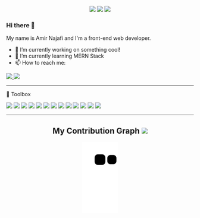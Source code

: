<p align="center">
  <img src="https://badges.pufler.dev/visits/amrn1991/amrn1991" />
  <img src="https://badges.pufler.dev/repos/amrn1991" />
  <img src="https://badges.pufler.dev/commits/monthly/amrn1991" />
</p>

### Hi there 👋

My name is Amir Najafi and I'm a front-end web developer.

- 🔭 I’m currently working on something cool!
- 🌱 I’m currently learning MERN Stack
- 📫 How to reach me: 
<a href="mailto: amrfst91@gmail.com">
 <img src="https://img.shields.io/badge/Gmail-D14836?style=for-the-badge&logo=gmail&logoColor=white&link=mailto:ritikpr307@gmail.com"/>
</a>
<a href="https://www.instagram.com/am1_1rr">
 <img src="https://img.shields.io/badge/Instagram-E4405F?style=for-the-badge&logo=instagram&logoColor=white"/>
</a>

---

🧰 Toolbox

<code><img width="30" src="https://cdn.jsdelivr.net/gh/devicons/devicon/icons/html5/html5-original-wordmark.svg" /></code>
<code><img width="30" src="https://cdn.jsdelivr.net/gh/devicons/devicon/icons/css3/css3-original-wordmark.svg" /></code>
<code><img width="30" src="https://cdn.jsdelivr.net/gh/devicons/devicon/icons/bootstrap/bootstrap-plain-wordmark.svg" /></code>
<code><img width="30" src="https://cdn.jsdelivr.net/gh/devicons/devicon/icons/sass/sass-original.svg" /></code>
<code><img width="30" src="https://cdn.jsdelivr.net/gh/devicons/devicon/icons/javascript/javascript-original.svg" /></code>
<code><img width="30" src="https://cdn.jsdelivr.net/gh/devicons/devicon/icons/react/react-original-wordmark.svg" /></code>
<code><img width="30" src="https://cdn.jsdelivr.net/gh/devicons/devicon/icons/redux/redux-original.svg" /></code>
<code><img width="30" src="https://cdn.jsdelivr.net/gh/devicons/devicon/icons/jest/jest-plain.svg" /></code>
<code><img width="30" src="https://cdn.jsdelivr.net/gh/devicons/devicon/icons/nextjs/nextjs-original-wordmark.svg" /></code>
<code><img width="30" src="https://cdn.jsdelivr.net/gh/devicons/devicon/icons/typescript/typescript-original.svg" /></code>
<code><img width="30" src="https://cdn.jsdelivr.net/gh/devicons/devicon/icons/nodejs/nodejs-original-wordmark.svg" /></code>
<code><img width="30" src="https://cdn.jsdelivr.net/gh/devicons/devicon/icons/mongodb/mongodb-original-wordmark.svg" /></code>
<code><img width="30" src="https://cdn.jsdelivr.net/gh/devicons/devicon/icons/express/express-original-wordmark.svg" /></code>

---
<h2 align="center">
  My Contribution Graph <img src="https://media.giphy.com/media/xUA7aZeLE2e0P7Znz2/giphy.gif" width="50">
</h2>
<p align="center">
  <img src="https://github.com/amrn1991/amrn1991/raw/output/github-contribution-grid-snake.svg" alt="snake"></center>
</p>

